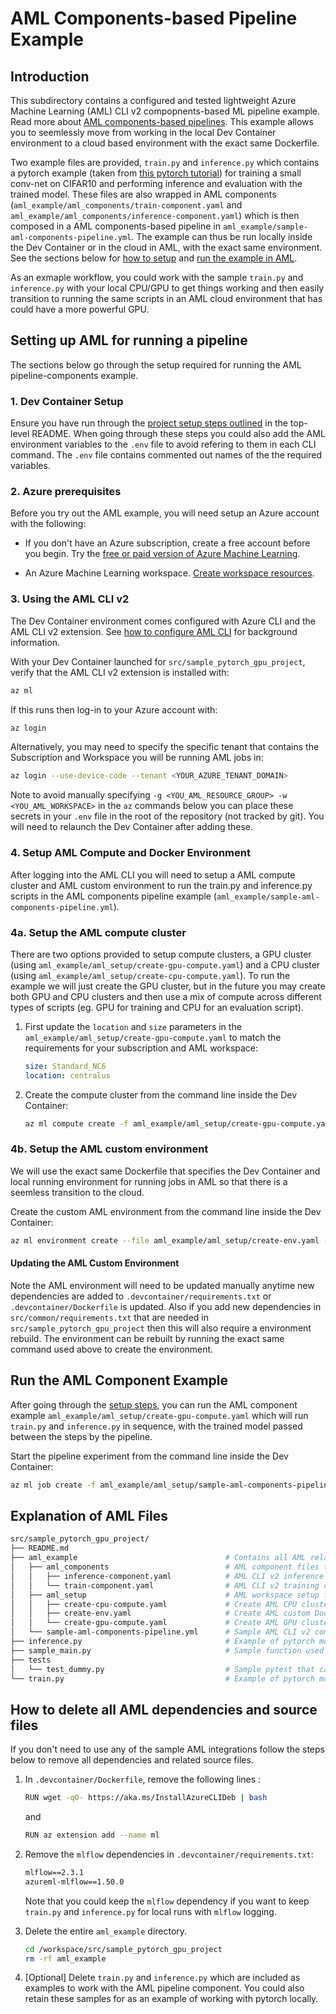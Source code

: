 # AML Components-based Pipeline Example

## Introduction

This subdirectory contains a configured and tested lightweight Azure Machine Learning (AML) CLI v2 compopnents-based ML pipeline example. Read more about [AML components-based pipelines](<https://learn.microsoft.com/en-us/azure/machine-learning/how-to-create-component-pipelines-cli?view=azureml-api-2>). This example allows you to seemlessly move from working in the local Dev Container environment to a cloud based environment with the exact same Dockerfile.

Two example files are provided, `train.py` and `inference.py` which contains a pytorch example (taken from [this pytorch tutorial](<https://pytorch.org/tutorials/beginner/blitz/cifar10_tutorial.html?highlight=cifar10>)) for training a small conv-net on CIFAR10 and performing inference and evaluation with the trained model. These files are also wrapped in AML components (`aml_example/aml_components/train-component.yaml` and `aml_example/aml_components/inference-component.yaml`) which is then composed in a AML components-based pipeline in `aml_example/sample-aml-components-pipeline.yml`. The example can thus be run locally inside the Dev Container or in the cloud in AML, with the exact same environment. See the sections below for [how to setup](#setting-up-aml-for-running-a-pipeline) and [run the example in AML](#run-the-aml-component-example).

As an exmaple workflow, you could work with the sample `train.py` and `inference.py` with your local CPU/GPU to get things working and then easily transition to running the same scripts in an AML cloud environment that has could have a more powerful GPU.

## Setting up AML for running a pipeline

The sections below go through the setup required for running the AML pipeline-components example.

### 1. Dev Container Setup

Ensure you have run through the [project setup steps outlined](../../README.md#getting-started) in the top-level README. When going through these steps you could also add the AML environment variables to the `.env` file to avoid refering to them in each CLI command. The `.env` file contains commented out names of the the required variables.

### 2. Azure prerequisites

Before you try out the AML example, you will need setup an Azure account with the following:

- If you don't have an Azure subscription, create a free account before you begin. Try the [free or paid version of Azure Machine Learning](https://azure.microsoft.com/free/).

- An Azure Machine Learning workspace. [Create workspace resources](https://learn.microsoft.com/en-us/azure/machine-learning/quickstart-create-resources?view=azureml-api-2).

### 3. Using the AML CLI v2

The Dev Container environment comes configured with Azure CLI and the AML CLI v2 extension. See  [how to configure AML CLI](<https://learn.microsoft.com/en-us/azure/machine-learning/how-to-configure-cli?view=azureml-api-2&tabs=public>) for background information.

With your Dev Container launched for `src/sample_pytorch_gpu_project`, verify that the AML CLI v2 extension is installed with:

```bash
az ml
```

If this runs then log-in to your Azure account with:

```bash
az login
```

Alternatively, you may need to specify the specific tenant that contains the Subscription and Workspace you will be running AML jobs in:

```bash
az login --use-device-code --tenant <YOUR_AZURE_TENANT_DOMAIN>
```

Note to avoid manually specifying `-g <YOU_AML_RESOURCE_GROUP> -w <YOU_AML_WORKSPACE>` in the `az` commands below you can place these secrets in your `.env` file in the root of the repository (not tracked by git). You will need to relaunch the Dev Container after adding these.

### 4. Setup AML Compute and Docker Environment

After logging into the AML CLI you will need to setup a AML compute cluster and AML custom environment to run the train.py and inference.py scripts in the AML components pipeline example (`aml_example/sample-aml-components-pipeline.yml`).

### 4a. Setup the AML compute cluster

There are two options provided to setup compute clusters, a GPU cluster (using `aml_example/aml_setup/create-gpu-compute.yaml`) and a CPU cluster (using `aml_example/aml_setup/create-cpu-compute.yaml`). To run the example we will just create the GPU cluster, but in the future you may create both GPU and CPU clusters and then use a mix of compute across different types of scripts (eg. GPU for training and CPU for an evaluation script).

1. First update the `location` and `size` parameters in the  `aml_example/aml_setup/create-gpu-compute.yaml` to match the requirements for your subscription and AML workspace:

    ```yaml
    size: Standard_NC6
    location: centralus
    ```

2. Create the compute cluster from the command line inside the Dev Container:

    ```bash
    az ml compute create -f aml_example/aml_setup/create-gpu-compute.yaml -g <YOU_AML_RESOURCE_GROUP> -w <YOU_AML_WORKSPACE>
    ```

### 4b. Setup the AML custom environment

We will use the exact same Dockerfile that specifies the Dev Container and local running environment for running jobs in AML so that there is a seemless transition to the cloud.

Create the custom AML environment from the command line inside the Dev Container:

```bash
az ml environment create --file aml_example/aml_setup/create-env.yaml -g <YOU_AML_RESOURCE_GROUP> -w <YOU_AML_WORKSPACE>
```

#### **Updating the AML Custom Environment**

Note the AML environment will need to be updated manually anytime new dependencies are added to `.devcontainer/requirements.txt` or `.devcontainer/Dockerfile` is updated. Also if you add new dependencies in `src/common/requirements.txt` that are needed in `src/sample_pytorch_gpu_project` then this will also require a environment rebuild. The environment can be rebuilt by running the exact same command used above to create the environment.

## Run the AML Component Example

After going through the [setup steps](#setting-up-aml-for-running-a-pipeline), you can run the AML component example `aml_example/aml_setup/create-gpu-compute.yaml` which will run `train.py` and `inference.py` in sequence, with the trained model passed between the steps by the pipeline.

Start the pipeline experiment from the command line inside the Dev Container:

```bash
az ml job create -f aml_example/aml_setup/sample-aml-components-pipeline.yml --web --g <YOU_AML_RESOURCE_GROUP> -w <YOU_AML_WORKSPACE>
```

## Explanation of AML Files

```bash
src/sample_pytorch_gpu_project/
├── README.md
├── aml_example                                 # Contains all AML related files
│   ├── aml_components                          # AML component files that are used in sample-aml-components-pipeline.yml
│   │   ├── inference-component.yaml            # AML CLI v2 inference component that wraps inference.py
│   │   └── train-component.yaml                # AML CLI v2 training component that wraps train.py
│   ├── aml_setup                               # AML workspace setup files
│   │   ├── create-cpu-compute.yaml             # Create AML CPU cluster
│   │   ├── create-env.yaml                     # Create AML custom Docker environment
│   │   └── create-gpu-compute.yaml             # Create AML GPU cluster
│   └── sample-aml-components-pipeline.yml      # Sample AML CLI v2 components pipeline that refers to aml_components/inference-component.yaml and aml_components/train-component.yaml
├── inference.py                                # Example of pytorch model inference (from a trained model from train.py)
├── sample_main.py                              # Sample function used by unit tests
├── tests
│   └── test_dummy.py                           # Sample pytest that calls function from sample_main.py
└── train.py                                    # Example of pytorch model training, can be run locally or in AML job

```

## How to delete all AML dependencies and source files

If you don't need to use any of the sample AML integrations follow the steps below to remove all dependencies and related source files.

1. In `.devcontainer/Dockerfile`, remove the following lines :

    ```bash
    RUN wget -qO- https://aka.ms/InstallAzureCLIDeb | bash
    ```

    and

    ```bash
    RUN az extension add --name ml
    ```

2. Remove the `mlflow` dependencies in `.devcontainer/requirements.txt`:

    ```txt
    mlflow==2.3.1
    azureml-mlflow==1.50.0
    ```

    Note that you could keep the `mlflow` dependency if you want to keep `train.py` and `inference.py` for local runs with `mlflow` logging.

3. Delete the entire `aml_example` directory.

    ```bash
    cd /workspace/src/sample_pytorch_gpu_project
    rm -rf aml_example
    ```

4. [Optional] Delete `train.py` and `inference.py` which are included as examples to work with the AML pipeline component. You could also retain these samples for as an example of working with pytorch locally.
